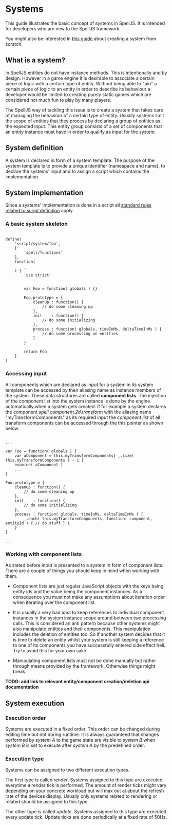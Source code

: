 # Systems

This guide illustrates the basic concept of systems in SpellJS. It is intended for developers who are new to the SpellJS framework.

You might also be interested in [this guide](#!/guide/intro_creating_a_system_from_scratch) about creating a system from scratch.


## What is a system?

In SpellJS entities do not have instance methods. This is intentionally and by design. However in a game engine it is desirable to associate a certain piece of
logic with a certain type of entity. Without being able to "pin" a certain piece of logic to an entity in order to describe its behaviour a developer would be
limited to creating purely static games which are considered not much fun to play by many players.

The SpellJS way of tackling this issue is to create a system that takes care of managing the behaviour of a certain type of entity. Usually systems limit the
scope of entities that they process by declaring a group of entities as the expected input. This entity group consists of a set of components that an entity
instance must have in order to qualify as input for the system.


## System definition

A system is declared in form of a system template. The purpose of the system template is to provide a unique identifier (namespace and name), to declare the
systems' input and to assign a script which contains the implementation.


## System implementation

Since a systems' implementation is done in a script all [standard rules related to script definition](#!/guide/concepts_scripts) apply.

### A basic system skeleton

<pre><code>
define(
	'script/system/foo',
	[
		'spell/functions'
	],
	function(
		_
	) {
		'use strict'


		var Foo = function( globals ) {}

		Foo.prototype = {
			cleanUp : function() {
				// do some cleaning up
			},
			init    : function() {
				// do some initializing
			},
			process : function( globals, timeInMs, deltaTimeInMs ) {
				// do some processing on entities
			}
		}

		return Foo
	}
)
</code></pre>


### Accessing input

All components which are declared as input for a system in its system template can be accessed by their aliasing name as instance members of the system. These
data structures are called **component lists**. The injection of the component list into the system instance is done by the engine automatically when a system
gets created. If for example a system declares the component *spell.component.2d.transform* with the aliasing name "myTransformComponents" as its required input
the *component list* of all transform components can be accessed through the this pointer as shown below.

<pre><code>
...

var Foo = function( globals ) {
	var aComponent = this.myTransformComponents[ _.size( this.myTransformComponents ) - 1 ]
	examine( aComponent )
	...
}

Foo.prototype = {
	cleanUp : function() {
		// do some cleaning up
	},
	init    : function() {
		// do some initializing
	},
	process : function( globals, timeInMs, deltaTimeInMs ) {
		_.each( this.myTransformComponents, function( component, entityId ) { // do stuff } )
	}
}

...
</code></pre>


### Working with component lists

As stated before input is presented to a system in form of component lists. There are a couple of things you should keep in mind when working with them.

* Component lists are just regular JavaScript objects with the keys being entity ids and the value being the component instances. As a consequence you must
not make any assumptions about iteration order when iterating over the component list.

* It is usually a very bad idea to keep references to individual component instances in the system instance scope around between two processing calls. This is
considered an anti pattern because other systems might also manipulate entities and their components. This manipulation includes the deletion of entities too.
So if another system decides that it is time to delete an entity whilst your system is still keeping a reference to one of its components you have successfully
entered side effect hell. Try to avoid this for your own sake.

* Manipulating component lists must not be done manually but rather through means provided by the framework. Otherwise things might break.

**TODO: add link to relevant entity/component creation/deletion api documentation**


## System execution

### Execution order
Systems are executed in a fixed order. This order can be changed during editing time but not during runtime. It is always guaranteed that changes performed by
*system A* to the game state are visible to *system B* when *system B* is set to execute after *system A* by the predefined order.

### Execution type
Systems can be assigned to two different execution types.

The first type is called *render*. Systems assigned to this type are executed everytime a render tick is performed. The amount of render ticks might vary
depending on your concrete workload but will max out at about the refresh rate of the devices display. Usually only systems related to rendering or related
should be assigned to this type.

The other type is called *update*. Systems assigned to this type are executed every update tick. Update ticks are done periodically at a fixed rate of 50Hz.




